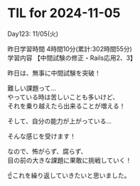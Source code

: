# TIL for 2024-11-05

Day123: 11/05(火)<br>

昨日学習時間 4時間10分(累計:302時間55分)<br>
学習内容 【中間試験の修正・Rails応用2、3】<br>

昨日は、無事に中間試験を突破！<br>

難しい課題って…<br>
やっている時は苦しいことも多いけど、<br>
それを乗り越えたら出来ることが増える！<br>

そして、自分の能力が上がっている…<br>

そんな感じを受けます！<br>

なので、怖がらず、腐らず、<br>
目の前の大きな課題に果敢に挑戦していく！<br>

☝️これを繰り返していきたいと思いました。